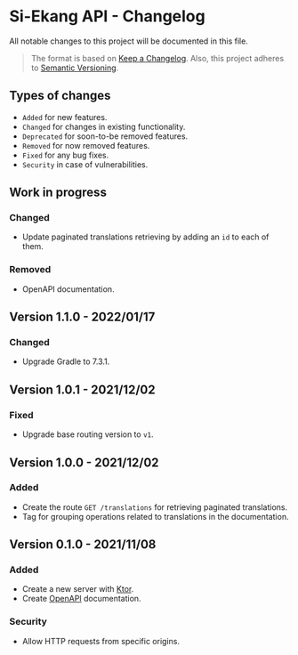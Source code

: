 # Si-Ekang API - Changelog

All notable changes to this project will be documented in this file.

> The format is based on
> [Keep a Changelog](https://keepachangelog.com/en/1.1.0).
> Also, this project adheres to
> [Semantic Versioning](https://semver.org/spec/v2.0.0.html).

## Types of changes

- `Added` for new features.
- `Changed` for changes in existing functionality.
- `Deprecated` for soon-to-be removed features.
- `Removed` for now removed features.
- `Fixed` for any bug fixes.
- `Security` in case of vulnerabilities.

## Work in progress

### Changed

- Update paginated translations retrieving by adding an `id` to each of them.

### Removed

- OpenAPI documentation.

## Version 1.1.0 - 2022/01/17

### Changed

- Upgrade Gradle to 7.3.1.

## Version 1.0.1 - 2021/12/02

### Fixed

- Upgrade base routing version to `v1`.

## Version 1.0.0 - 2021/12/02

### Added

- Create the route `GET /translations` for retrieving paginated translations.
- Tag for grouping operations related to translations in the documentation.

## Version 0.1.0 - 2021/11/08

### Added

- Create a new server with [Ktor](https://ktor.io/).
- Create [OpenAPI](https://swagger.io/specification/) documentation.

### Security

- Allow HTTP requests from specific origins.
